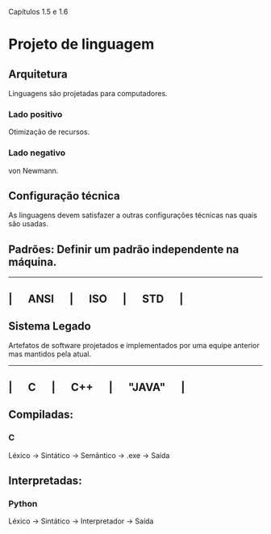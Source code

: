 Capítulos 1.5 e 1.6 

# Projeto de linguagem 

## Arquitetura
Linguagens são projetadas para computadores. 

### Lado positivo
Otimização de recursos. 

### Lado negativo
von Newmann. 

## Configuração técnica
As linguagens devem satisfazer a outras configurações técnicas nas quais são usadas. 

## Padrões: Definir um padrão independente na máquina. 
--------------------------------------------------------------
| &emsp; ANSI &emsp; | &emsp; ISO &emsp; | &emsp; STD &emsp; |
--------------------------------------------------------------

## Sistema Legado
Artefatos de software projetados e implementados por uma equipe anterior mas mantidos pela atual. 

--------------------------------------------------------------
| &emsp; C &emsp; | &emsp; C++ &emsp; | &emsp; "JAVA" &emsp; | 
--------------------------------------------------------------
## Compiladas: 
### C
Léxico -> Sintático -> Semântico -> .exe -> Saída 

## Interpretadas: 
### Python
Léxico -> Sintático -> Interpretador -> Saída  
